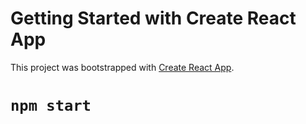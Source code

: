 # Getting Started with Create React App

This project was bootstrapped with [Create React App](https://github.com/facebook/create-react-app).

# `npm start`
